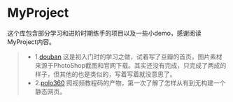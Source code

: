 # MyProject
这个库包含部分学习和进阶时期练手的项目以及一些小demo，感谢阅读MyProject内容。

> * 1.[douban](https://github.com/StarlightUnion/MyProject/tree/master/douban) 这是初入门时的学习之做，试着写了豆瓣的首页，图片素材来源于PhotoShop截图和官网下载。其实还没有完成，只完成了两成的样子，但其他的也是类似的，写着写着就没意思了。
> * 2.[polo360](https://github.com/StarlightUnion/MyProject/tree/master/polo360) 照视频教程码的产物，第一次了解了怎样从有到无构建一个静态网页。
